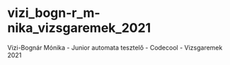 # vizi_bogn-r_m-nika_vizsgaremek_2021
Vizi-Bognár Mónika - Junior automata tesztelő - Codecool - Vizsgaremek 2021

